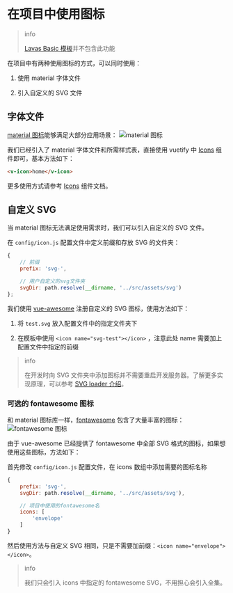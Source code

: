 # 在项目中使用图标

> info
>
> [Lavas Basic 模板](https://github.com/lavas-project/lavas-template-vue-basic)并不包含此功能

在项目中有两种使用图标的方式，可以同时使用：

1. 使用 material 字体文件

2. 引入自定义的 SVG 文件

## 字体文件

[material 图标](https://material.io/icons/)能够满足大部分应用场景：
![material 图标](./images/material-icons.png)

我们已经引入了 material 字体文件和所需样式表，直接使用 vuetify 中 [Icons](https://vuetifyjs.com/components/icons) 组件即可，基本方法如下：

```html
<v-icon>home</v-icon>
```

更多使用方式请参考 [Icons](https://vuetifyjs.com/components/icons) 组件文档。

## 自定义 SVG

当 material 图标无法满足使用需求时，我们可以引入自定义的 SVG 文件。

在 `config/icon.js` 配置文件中定义前缀和存放 SVG 的文件夹：

```js
{
    // 前缀
    prefix: 'svg-',

    // 用户自定义的svg文件夹
    svgDir: path.resolve(__dirname, '../src/assets/svg')
};
```

我们使用 [vue-awesome](https://github.com/Justineo/vue-awesome) 注册自定义的 SVG 图标，使用方法如下：

1. 将 `test.svg` 放入配置文件中的指定文件夹下

2. 在模板中使用 `<icon name="svg-test"></icon>` ，注意此处 name 需要加上配置文件中指定的前缀

> info
>
> 在开发时向 SVG 文件夹中添加图标并不需要重启开发服务器。了解更多实现原理，可以参考 [SVG loader 介绍](https://lavas.baidu.com/guide/vue/doc/vue/webpack/svg-loader)。

### 可选的 fontawesome 图标

和 material 图标库一样，[fontawesome](http://fontawesome.io/icons/) 包含了大量丰富的图标：
![fontawesome 图标](./images/fontawesome-icons.png)

由于 vue-awesome 已经提供了 fontawesome 中全部 SVG 格式的图标，如果想使用这些图标，方法如下：

首先修改 `config/icon.js` 配置文件，在 icons 数组中添加需要的图标名称

```js
{
    prefix: 'svg-',
    svgDir: path.resolve(__dirname, '../src/assets/svg'),

    // 项目中使用的fontawesome名
    icons: [
        'envelope'
    ]
}
```

然后使用方法与自定义 SVG 相同，只是不需要加前缀：`<icon name="envelope"></icon>`。

> info
>
> 我们只会引入 icons 中指定的 fontawesome SVG，不用担心会引入全集。
